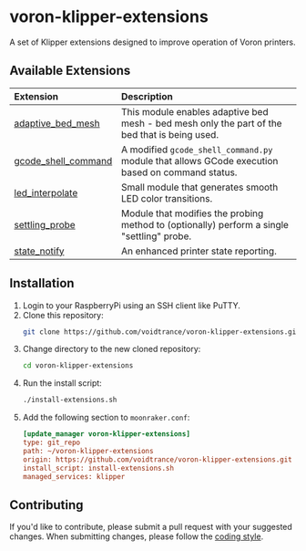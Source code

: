 # voron-klipper-extensions
A set of Klipper extensions designed to improve operation of Voron printers.

## Available Extensions
| Extension | Description |
| :-- | :-- |
| [adaptive_bed_mesh](./adaptive_bed_mesh/) | This module enables adaptive bed mesh - bed mesh only the part of the bed that is being used. |
| [gcode_shell_command](./gcode_shell_command/) | A modified `gcode_shell_command.py` module that allows GCode execution based on command status. |
| [led_interpolate](./led_interpolate/) | Small module that generates smooth LED color transitions. |
| [settling_probe](./settling_probe/) | Module that modifies the probing method to (optionally) perform a single "settling" probe. |
| [state_notify](./state_notify/) | An enhanced printer state reporting. |

## Installation
1. Login to your RaspberryPi using an SSH client like PuTTY.
2. Clone this repository:
   ```sh
   git clone https://github.com/voidtrance/voron-klipper-extensions.git
   ```
3. Change directory to the new cloned repository:
   ```sh
   cd voron-klipper-extensions
   ```
4. Run the install script:
   ```sh
   ./install-extensions.sh
   ```
5. Add the following section to `moonraker.conf`:
   ```ini
   [update_manager voron-klipper-extensions]
   type: git_repo
   path: ~/voron-klipper-extensions
   origin: https://github.com/voidtrance/voron-klipper-extensions.git
   install_script: install-extensions.sh
   managed_services: klipper
   ```
## Contributing
If you'd like to contribute, please submit a pull request with your suggested
changes. When submitting changes, please follow the [coding style](coding-style.md).
